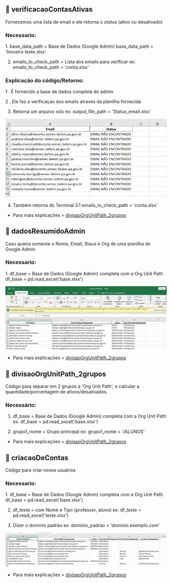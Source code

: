 ## 🤖  verificacaoContasAtivas

Fornecemos uma lista de email e ele retorna o status (ativo ou desativado)


<h3> Necessario: </h3>
1. base_data_path = Base de Dados (Google Admin)
base_data_path = 'limoeiro teste.xlsx'

2. emails_to_check_path = Lista dos emails para verificar
ex: emails_to_check_path = 'conta.xlsx'


<h3> Explicação do código/Retorno: </h3>

1 . É fornecido a base de dados completa do admin

2 . Ele faz a verificaçao dos emails atraves da planilha fornecida 

3. Retorna um arquivo xslx
ex: output_file_path = 'Status_email.xlsx'

![planilha Status_email.xlsx](/imgs/retorno-verificacaoAtivos.png)

4. Também retorna do Terminal 
	3.1 emails_to_check_path = 'conta.xlsx'

* Para mais explicações = [divisaoOrgUnitPath_2grupos](./ExplicacaoDetalhadaDosCodigos/verificacaoContasAtivas.md)



## 🤖  dadosResumidoAdmin

Caso queira somente o Nome, Email, Staus e Org de uma planilha do Google Admin


<h3> Necessario: </h3>
1. df_base = Base de Dados (Google Admin) completa com a Org Unit Path
df_base = pd.read_excel('base.xlsx')


![planilha usuarios_filtrados.xlsx](/imgs/usuariosFiltrados.png)

* Para mais explicações = [divisaoOrgUnitPath_2grupos](./ExplicacaoDetalhadaDosCodigos/dadosResumidoAdmin.md)

## 🤖 divisaoOrgUnitPath_2grupos

Código para separar em 2 grupos a 'Org Unit Path', e calcular a quantidade/porcentagem de ativos/desativados.

<h3>Necessário: </h3>

1. df_base = Base de Dados (Google Admin) completa com a Org Unit Path
ex: df_base = pd.read_excel('base.xlsx')

2. grupo1_nome = Grupo principal
ex: grupo1_nome = '/ALUNOS'

* Para mais explicações = [divisaoOrgUnitPath_2grupos](./ExplicacaoDetalhadaDosCodigos/divisaoOrgUnitPath_2grupos.md)


## 🤖 criacaoDeContas

Código para criar novos usuários


<h3> Necessario: </h3>
1. df_base = Base de Dados (Google Admin) completa com a Org Unit Path
df_base = pd.read_excel('base.xlsx')

2. df_teste = com Nome e Tipo (professor, aluno)
ex: df_teste = pd.read_excel('teste.xlsx')

3. Dizer o dominio padrão
ex: dominio_padrao = 'dominio.exemplo.com'


![planilha criação de contas.xlsx](/imgs/planilha-criacaodecontas.png)

* Para mais explicações = [divisaoOrgUnitPath_2grupos](./ExplicacaoDetalhadaDosCodigos/criacaoDeContas.md)